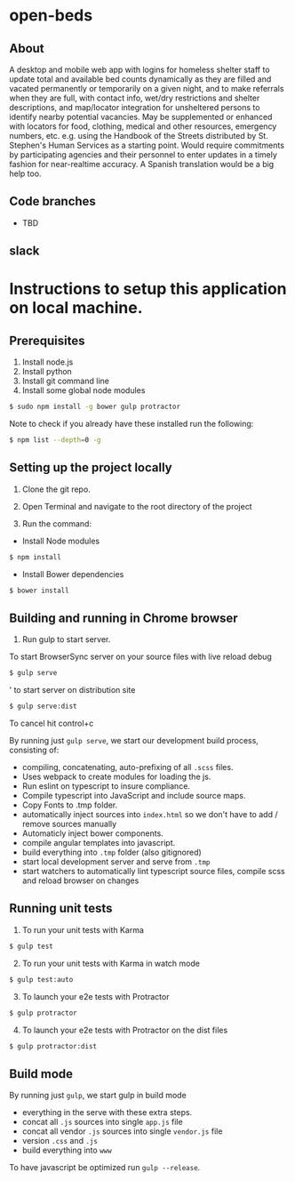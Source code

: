 # open-beds

## About

A desktop and mobile web app with logins for homeless shelter staff to update total and available bed counts dynamically as they are filled and vacated permanently or temporarily on a given night, and to make referrals when they are full, with contact info, wet/dry restrictions and shelter descriptions, and map/locator integration for unsheltered persons to identify nearby potential vacancies. May be supplemented or enhanced with locators for food, clothing, medical and other resources, emergency numbers, etc. e.g. using the Handbook of the Streets distributed by St. Stephen's Human Services as a starting point.  Would require commitments by participating agencies and their personnel to enter updates in a timely fashion for near-realtime accuracy.  A Spanish translation would be a big help too.

## Code branches

- TBD

## slack

# Instructions to setup this application on local machine.

## Prerequisites

1. Install node.js  
2. Install python  
3. Install git command line 
4. Install some global node modules
 
```bash
$ sudo npm install -g bower gulp protractor
```

Note to check if you already have these installed run the following:

```bash
$ npm list --depth=0 -g
```

## Setting up the project locally

1. Clone the git repo.

2. Open Terminal and navigate to the root directory of the project

7. Run the command:

- Install Node modules
```bash
$ npm install
``` 

- Install Bower dependencies
```bash
$ bower install
```

## Building and running in Chrome browser

1. Run gulp to start server.

To start BrowserSync server on your source files with live reload debug
```bash
$ gulp serve
```

' to start server on distribution site
```bash
$ gulp serve:dist
```

To cancel hit control+c

By running just `gulp serve`, we start our development build process, consisting of:

- compiling, concatenating, auto-prefixing of all `.scss` files.
- Uses webpack to create modules for loading the js.
- Run eslint on typescript to insure compliance.
- Compile typescript into JavaScript and include source maps.
- Copy Fonts to .tmp folder.
- automatically inject sources into `index.html` so we don't have to add / remove sources manually
- Automaticly inject bower components.
- compile angular templates into javascript.
- build everything into `.tmp` folder (also gitignored)
- start local development server and serve from `.tmp`
- start watchers to automatically lint typescript source files, compile scss and reload browser on changes

## Running unit tests

1. To run your unit tests with Karma

```bash
$ gulp test
```

2. To run your unit tests with Karma in watch mode

```bash
$ gulp test:auto
```

3. To launch your e2e tests with Protractor

```bash
$ gulp protractor
```

4. To launch your e2e tests with Protractor on the dist files

```bash
$ gulp protractor:dist
```

## Build mode

By running just `gulp`, we start gulp in build mode

- everything in the serve with these extra steps.
- concat all `.js` sources into single `app.js` file
- concat all vendor `.js` sources into single `vendor.js` file
- version `.css` and `.js`
- build everything into `www`

To have javascript be optimized run `gulp --release`.
